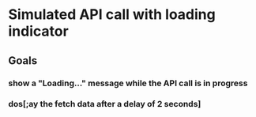 # Simulated API call with loading indicator

## Goals

### show a "Loading..." message while the API call is in progress
### dos[;ay the fetch data after a delay of 2 seconds]